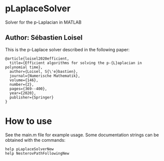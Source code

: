 # pLaplaceSolver
Solver for the p-Laplacian in MATLAB

## Author: Sébastien Loisel

This is the p-Laplace solver described in the following paper:

```
@article{loisel2020efficient,
  title={Efficient algorithms for solving the p-{L}aplacian in polynomial time},
  author={Loisel, S{\'e}bastien},
  journal={Numerische Mathematik},
  volume={146},
  number={2},
  pages={369--400},
  year={2020},
  publisher={Springer}
}
```

# How to use

See the main.m file for example usage. Some documentation strings
can be obtained with the commands:

```
help pLaplaceSolverNew
help NesterovPathFollowingNew
```